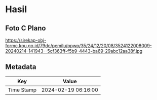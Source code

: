# Hasil

## Foto C Plano

https://sirekap-obj-formc.kpu.go.id/79dc/pemilu/ppwp/35/24/12/20/08/3524122008009-20240214-141943--5cf363ff-f5b9-4443-ba69-29abc12aa38f.jpg


## Metadata

| Key        | Value               |
| ---------- | ------------------- |
| Time Stamp | 2024-02-19 06:16:00 |



